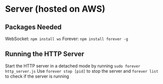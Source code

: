 # Server (hosted on AWS)

## Packages Needed

WebSocket: `npm install ws`
Forever: `npm install forever -g`

## Running the HTTP Server

Start the HTTP server in a detached mode by running `sudo forever http_server.js`
Use `forever stop [pid]` to stop the server and `forever list` to check if the server is running
